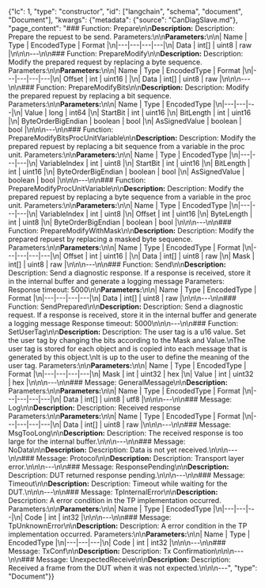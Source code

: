 {"lc": 1, "type": "constructor", "id": ["langchain", "schema", "document", "Document"], "kwargs": {"metadata": {"source": "CanDiagSlave.md"}, "page_content": "### Function: Prepare\n\n**Description:** Description: Prepare the repuest to be send. Parameters:\n\n**Parameters:**\n\n| Name | Type | EncodedType | Format |\n|---|---|---|---|\n| Data | int[] | uint8 | raw |\n\n\n---\n\n### Function: PrepareModify\n\n**Description:** Description: Modify the prepared request by replacing a byte sequence. Parameters:\n\n**Parameters:**\n\n| Name | Type | EncodedType | Format |\n|---|---|---|---|\n| Offset | int | uint16 |  |\n| Data | int[] | uint8 | raw |\n\n\n---\n\n### Function: PrepareModifyBits\n\n**Description:** Description: Modify the prepared repuest by replacing a bit sequence. Parameters:\n\n**Parameters:**\n\n| Name | Type | EncodedType |\n|---|---|---|\n| Value | long | int64 |\n| StartBit | int | uint16 |\n| BitLength | int | uint16 |\n| ByteOrderBigEndian | boolean | bool |\n| AsSignedValue | boolean | bool |\n\n\n---\n\n### Function: PrepareModifyBitsProcUnitVariable\n\n**Description:** Description: Modify the prepared repuest by replacing a bit sequence from a variable in the proc unit. Parameters:\n\n**Parameters:**\n\n| Name | Type | EncodedType |\n|---|---|---|\n| VariableIndex | int | uint8 |\n| StartBit | int | uint16 |\n| BitLength | int | uint16 |\n| ByteOrderBigEndian | boolean | bool |\n| AsSignedValue | boolean | bool |\n\n\n---\n\n### Function: PrepareModifyProcUnitVariable\n\n**Description:** Description: Modify the prepared repuest by replacing a byte sequence from a variable in the proc unit. Parameters:\n\n**Parameters:**\n\n| Name | Type | EncodedType |\n|---|---|---|\n| VariableIndex | int | uint8 |\n| Offset | int | uint16 |\n| ByteLength | int | uint8 |\n| ByteOrderBigEndian | boolean | bool |\n\n\n---\n\n### Function: PrepareModifyWithMask\n\n**Description:** Description: Modify the prepared repuest by replacing a masked byte sequence. Parameters:\n\n**Parameters:**\n\n| Name | Type | EncodedType | Format |\n|---|---|---|---|\n| Offset | int | uint16 |  |\n| Data | int[] | uint8 | raw |\n| Mask | int[] | uint8 | raw |\n\n\n---\n\n### Function: Send\n\n**Description:** Description: Send a diagnostic response. If a response is received, store it in the internal buffer and generate a logging message Parameters: Response timeout: 5000\n\n**Parameters:**\n\n| Name | Type | EncodedType | Format |\n|---|---|---|---|\n| Data | int[] | uint8 | raw |\n\n\n---\n\n### Function: SendPrepared\n\n**Description:** Description: Send a diagnostic request. If a response is received, store it in the internal buffer and generate a logging message Response timeout: 5000\n\n\n---\n\n### Function: SetUserTag\n\n**Description:** Description: The user tag is a u16 value. Set the user tag by changing the bits according to the Mask and Value.\nThe user tag is stored for each object and is copied into each message that is generated by this object.\nIt is up to the user to define the meaning of the user tag. Parameters:\n\n**Parameters:**\n\n| Name | Type | EncodedType | Format |\n|---|---|---|---|\n| Mask | int | uint32 | hex |\n| Value | int | uint32 | hex |\n\n\n---\n\n### Message: GeneralMessage\n\n**Description:** Parameters:\n\n**Parameters:**\n\n| Name | Type | EncodedType | Format |\n|---|---|---|---|\n| Data | int[] | uint8 | utf8 |\n\n\n---\n\n### Message: Log\n\n**Description:** Description: Received response Parameters:\n\n**Parameters:**\n\n| Name | Type | EncodedType | Format |\n|---|---|---|---|\n| Data | int[] | uint8 | raw |\n\n\n---\n\n### Message: MsgTooLong\n\n**Description:** Description: The received response is too large for the internal buffer.\n\n\n---\n\n### Message: NoData\n\n**Description:** Description: Data is not yet received.\n\n\n---\n\n### Message: Protocol\n\n**Description:** Description: Transport layer error.\n\n\n---\n\n### Message: ResponsePending\n\n**Description:** Description: DUT returned response pending.\n\n\n---\n\n### Message: Timeout\n\n**Description:** Description: Timeout while waiting for the DUT.\n\n\n---\n\n### Message: TpInternalError\n\n**Description:** Description: A error condition in the TP implementation occurred. Parameters:\n\n**Parameters:**\n\n| Name | Type | EncodedType |\n|---|---|---|\n| Code | int | int32 |\n\n\n---\n\n### Message: TpUnknownError\n\n**Description:** Description: A error condition in the TP implementation occurred. Parameters:\n\n**Parameters:**\n\n| Name | Type | EncodedType |\n|---|---|---|\n| Code | int | int32 |\n\n\n---\n\n### Message: TxConf\n\n**Description:** Description: Tx Confirmation\n\n\n---\n\n### Message: UnexpectedReceive\n\n**Description:** Description: Received a frame from the DUT when it was not expected.\n\n\n---", "type": "Document"}}